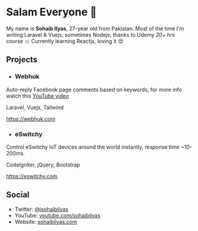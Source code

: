 # Salam Everyone :wave:
My name is **Sohaib Ilyas**, 27-year old from Pakistan. Most of the time I'm writing Laravel & Vuejs, sometimes Nodejs, thanks to Udemy *20+ hrs* course :relaxed: Currently learning Reactjs, loving it :heart_eyes:

## Projects

- ### Webhuk
Auto-reply Facebook page comments based on keywords, for more info watch this [YouTube video](https://www.youtube.com/watch?v=Ld-sGXdLFtM)

Laravel, Vuejs, Tailwind

https://webhuk.com

- ### eSwitchy
Control eSwitchy IoT devices around the world instantly, response time ~10-200ms.

CodeIgniter, jQuery, Bootstrap

https://eswitchy.com

## Social
- Twitter: [@isohaibilyas](https://twitter.com/isohaibilyas)
- YouTube: [youtube.com/sohaibilyas](https://youtube.com/sohaibilyas)
- Website: [sohaibilyas.com](https://sohaibilyas.com)

